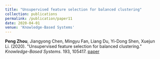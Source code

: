 ```yaml
---
title: "Unsupervised feature selection for balanced clustering"
collection: publications
permalink: /publication/paper11
date: 2020-04-01
venue: 'Knowledge-Based Systems'
---
```

**Peng Zhou**, Jiangyong Chen, Mingyu Fan, Liang Du, Yi-Dong Shen, Xuejun Li. (2020). &quot;Unsupervised feature selection for balanced clustering.&quot; <i>Knowledge-Based Systems</i>. 193, 105417. [paper](http://Doctor-Nobody.github.io/papers/kbs2020.pdf)